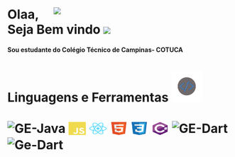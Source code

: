 <img style="margin-top:40px" align="right" width="400px" src="https://i.pinimg.com/originals/b2/0f/a8/b20fa83e07927672bc039bdb0a12bbb5.png">

<h1> Olaa, Seja Bem vindo <img  src="https://media.giphy.com/media/f9jQLaKJJl6dL0AmmZ/giphy.gif" width="30px">

#### Sou estudante do Colégio Técnico de Campinas- COTUCA 
  
  
  
  <h1>Linguagens e Ferramentas <img src = "https://github.com/GeovanaSilv/GeovanaSilv/blob/main/icone programm.png" width="70"/>
   
   
  <div style="display: inline_block">
    <br>
<img align="center" alt="GE-Java" height="30" width="40" src="https://cdn.jsdelivr.net/gh/devicons/devicon/icons/java/java-original.svg" />
  <img align="center" alt="GE-Js" height="30" width="40" src="https://raw.githubusercontent.com/devicons/devicon/master/icons/javascript/javascript-plain.svg">
  <img align="center" alt="GE-React" height="30" width="40" src="https://raw.githubusercontent.com/devicons/devicon/master/icons/react/react-original.svg">
  <img align="center" alt="GE-HTML" height="30" width="40" src="https://raw.githubusercontent.com/devicons/devicon/master/icons/html5/html5-original.svg">
  <img align="center" alt="GE-CSS" height="30" width="40" src="https://raw.githubusercontent.com/devicons/devicon/master/icons/css3/css3-original.svg">
  <img align="center" alt="GE-Csharp" height="30" width="40" src="https://raw.githubusercontent.com/devicons/devicon/master/icons/csharp/csharp-original.svg">
   <img align="center" alt="GE-Dart" height="30" width="40" src="https://cdn.jsdelivr.net/gh/devicons/devicon/icons/dart/dart-original.svg" />
  <img align="center" alt="Ge-Dart" height="30" width="40" src="https://cdn.jsdelivr.net/gh/devicons/devicon/icons/flutter/flutter-original.svg" />
 
</div>
  
  


 ###
